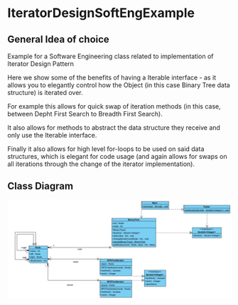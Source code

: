 # IteratorDesignSoftEngExample

## General Idea of choice
Example for a Software Engineering class related to implementation of Iterator Design Pattern

Here we show some of the benefits of having a Iterable interface - as it allows you to elegantly control how the Object (in this case Binary Tree data structure) is iterated over.

For example this allows for quick swap of iteration methods (in this case, between Depht First Search to Breadth First Search).

It also allows for methods to abstract the data structure they receive and only use the Iterable interface.

Finally it also allows for high level for-loops to be used on said data structures, which is elegant for code usage (and again allows for swaps on all iterations through the change of the iterator implementation).

## Class Diagram
![Class Diagram](./Class_Diagram.jpg)
